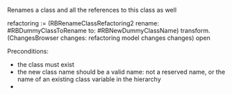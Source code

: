 Renames a class and all the references to this class as well

refactoring := (RBRenameClassRefactoring2
			rename: #RBDummyClassToRename
			to: #RBNewDummyClassName)
			transform.
(ChangesBrowser changes: refactoring model changes changes) open

Preconditions:
- the class must exist
- the new class name should be a valid name: not a reserved name, or the name of an existing class variable in the hierarchy
-